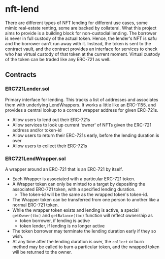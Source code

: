 # nft-lend

There are different types of NFT lending for different use cases, some mimic real-estate renting, some are backed by collateral.
What this project aims to provide is a building block for non-custodial lending. The borrower is never in full custody of the actual token. Hence, the lender's NFT is safu and the borrower can't run away with it. 
Instead, the token is sent to the contract vault, and the contract provides an interface for services to check who has virtual custody of that token at the current moment. Virtual custody of the token can be traded like any ERC-721 as well.

## Contracts
### ERC721Lender.sol
Primary interface for lending. This tracks a list of addresses and associates them with underlying LendWrappers. It works a little like an ERC-1155, and provides a central lookup to a correct wrapper address for given ERC-721s.
* Allow users to lend out their ERC-721s
* Allow services to look up current 'owner' of NFTs given the ERC-721 address and/or token-id
* Allow users to return their ERC-721s early, before the lending duration is over
* Allow users to collect their ERC-721s

### ERC721LendWrapper.sol
A wrapper around an ERC-721 that is an ERC-721 by itself.
* Each Wrapper is associated with a particular ERC-721 token.
* A Wrapper token can only be minted to a target by depositing the associated ERC-721 token, with a specified lending duration.
  * The token-id will be the same as the wrapped token's token-id.
* The Wrapper token can be transferred from one person to another like a normal ERC-721 token.
* While the wrapper token exists and lending is active, a special `getOwner(tbc)` and `getBalance(tbc)` function will reflect ownership as
  * token borrower, if lending is active
  * token lender, if lending is no longer active
* The token borrower may terminate the lending duration early if they so wish.
* At any time after the lending duration is over, the `collect` or burn method may be called to burn a particular token, and the wrapped token will be returned to the owner.
